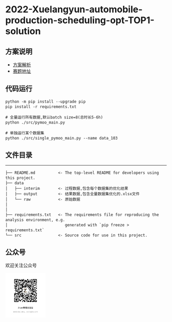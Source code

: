 # 2022-Xuelangyun-automobile-production-scheduling-opt-TOP1-solution
## 方案说明
* [方案解析](https://mp.weixin.qq.com/s/nORSnpYJp1kcIrdzg8lEDA)
* [赛题地址](https://www.xuelangyun.com/#/cdc)


## 代码运行

```
python -m pip install --upgrade pip
pip install -r requirements.txt

# 全量运行所有数据,默认batch size=8(总时长5-6h)
python ./src/pymoo_main.py

# 单独运行某个数据集
python ./src/single_pymoo_main.py --name data_103
```


## 文件目录
------------

    ├── README.md          <- The top-level README for developers using this project.
    ├── data
    │   ├── interim        <- 过程数据,包含每个数据集的优化结果
    │   ├── output         <- 结果数据,包含全量数据集优化的.xlsx文件
    │   └── raw            <- 原始数据
    │
    │
    ├── requirements.txt   <- The requirements file for reproducing the analysis environment, e.g.
    │                         generated with `pip freeze > requirements.txt`
    └── src                <- Source code for use in this project.


## 公众号

欢迎关注公众号

<img src="./docs/pics/code.jpg" width = "25%" />

